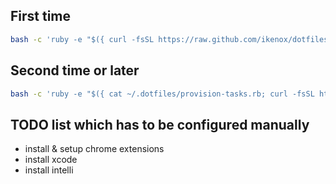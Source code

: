 ## First time

```sh
bash -c 'ruby -e "$({ curl -fsSL https://raw.github.com/ikenox/dotfiles/master/provision-tasks.rb; curl -fsSL https://raw.githubusercontent.com/ikenox/equil/0.2.0/equil.rb; })" essentials'
```

## Second time or later

```sh
bash -c 'ruby -e "$({ cat ~/.dotfiles/provision-tasks.rb; curl -fsSL https://raw.githubusercontent.com/ikenox/equil/0.2.0/equil.rb; })" essentials'
```

## TODO list which has to be configured manually

- install & setup chrome extensions
- install xcode
- install intelli
